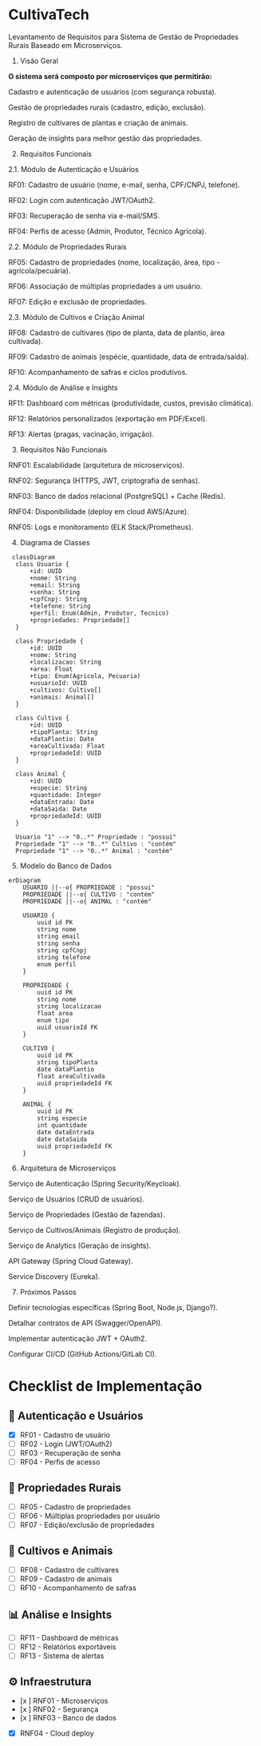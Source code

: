 # CultivaTech

Levantamento de Requisitos para Sistema de Gestão de Propriedades Rurais Baseado em Microserviços.

1. Visão Geral

**O sistema será composto por microserviços que permitirão:**

Cadastro e autenticação de usuários (com segurança robusta).

Gestão de propriedades rurais (cadastro, edição, exclusão).

Registro de cultivares de plantas e criação de animais.

Geração de insights para melhor gestão das propriedades.

2. Requisitos Funcionais

2.1. Módulo de Autenticação e Usuários

RF01: Cadastro de usuário (nome, e-mail, senha, CPF/CNPJ, telefone).

RF02: Login com autenticação JWT/OAuth2.

RF03: Recuperação de senha via e-mail/SMS.

RF04: Perfis de acesso (Admin, Produtor, Técnico Agrícola).

2.2. Módulo de Propriedades Rurais

RF05: Cadastro de propriedades (nome, localização, área, tipo - agrícola/pecuária).

RF06: Associação de múltiplas propriedades a um usuário.

RF07: Edição e exclusão de propriedades.

2.3. Módulo de Cultivos e Criação Animal

RF08: Cadastro de cultivares (tipo de planta, data de plantio, área cultivada).

RF09: Cadastro de animais (espécie, quantidade, data de entrada/saída).

RF10: Acompanhamento de safras e ciclos produtivos.

2.4. Módulo de Análise e Insights

RF11: Dashboard com métricas (produtividade, custos, previsão climática).

RF12: Relatórios personalizados (exportação em PDF/Excel).

RF13: Alertas (pragas, vacinação, irrigação).

3. Requisitos Não Funcionais

RNF01: Escalabilidade (arquitetura de microserviços).

RNF02: Segurança (HTTPS, JWT, criptografia de senhas).

RNF03: Banco de dados relacional (PostgreSQL) + Cache (Redis).

RNF04: Disponibilidade (deploy em cloud AWS/Azure).

RNF05: Logs e monitoramento (ELK Stack/Prometheus).

4. Diagrama de Classes

```mermaid
 classDiagram
  class Usuario {
      +id: UUID
      +nome: String
      +email: String
      +senha: String
      +cpfCnpj: String
      +telefone: String
      +perfil: Enum(Admin, Produtor, Tecnico)
      +propriedades: Propriedade[]
  }

  class Propriedade {
      +id: UUID
      +nome: String
      +localizacao: String
      +area: Float
      +tipo: Enum(Agricola, Pecuaria)
      +usuarioId: UUID
      +cultivos: Cultivo[]
      +animais: Animal[]
  }

  class Cultivo {
      +id: UUID
      +tipoPlanta: String
      +dataPlantio: Date
      +areaCultivada: Float
      +propriedadeId: UUID
  }

  class Animal {
      +id: UUID
      +especie: String
      +quantidade: Integer
      +dataEntrada: Date
      +dataSaida: Date
      +propriedadeId: UUID
  }

  Usuario "1" --> "0..*" Propriedade : "possui"
  Propriedade "1" --> "0..*" Cultivo : "contém"
  Propriedade "1" --> "0..*" Animal : "contém"
```

5. Modelo do Banco de Dados

```mermaid
erDiagram
    USUARIO ||--o{ PROPRIEDADE : "possui"
    PROPRIEDADE ||--o{ CULTIVO : "contém"
    PROPRIEDADE ||--o{ ANIMAL : "contém"

    USUARIO {
        uuid id PK
        string nome
        string email
        string senha
        string cpfCnpj
        string telefone
        enum perfil
    }

    PROPRIEDADE {
        uuid id PK
        string nome
        string localizacao
        float area
        enum tipo
        uuid usuarioId FK
    }

    CULTIVO {
        uuid id PK
        string tipoPlanta
        date dataPlantio
        float areaCultivada
        uuid propriedadeId FK
    }

    ANIMAL {
        uuid id PK
        string especie
        int quantidade
        date dataEntrada
        date dataSaida
        uuid propriedadeId FK
    }
```

6. Arquitetura de Microserviços

Serviço de Autenticação (Spring Security/Keycloak).

Serviço de Usuários (CRUD de usuários).

Serviço de Propriedades (Gestão de fazendas).

Serviço de Cultivos/Animais (Registro de produção).

Serviço de Analytics (Geração de insights).

API Gateway (Spring Cloud Gateway).

Service Discovery (Eureka).

7. Próximos Passos

Definir tecnologias específicas (Spring Boot, Node.js, Django?).

Detalhar contratos de API (Swagger/OpenAPI).

Implementar autenticação JWT + OAuth2.

Configurar CI/CD (GitHub Actions/GitLab CI).

# Checklist de Implementação

## 🔐 Autenticação e Usuários

- [x] RF01 - Cadastro de usuário
- [ ] RF02 - Login (JWT/OAuth2)
- [ ] RF03 - Recuperação de senha
- [ ] RF04 - Perfis de acesso

## 🌱 Propriedades Rurais

- [ ] RF05 - Cadastro de propriedades
- [ ] RF06 - Múltiplas propriedades por usuário
- [ ] RF07 - Edição/exclusão de propriedades

## 🐄 Cultivos e Animais

- [ ] RF08 - Cadastro de cultivares
- [ ] RF09 - Cadastro de animais
- [ ] RF10 - Acompanhamento de safras

## 📊 Análise e Insights

- [ ] RF11 - Dashboard de métricas
- [ ] RF12 - Relatórios exportáveis
- [ ] RF13 - Sistema de alertas

## ⚙️ Infraestrutura

- [x ] RNF01 - Microserviços
- [x ] RNF02 - Segurança
- [x ] RNF03 - Banco de dados
- [x] RNF04 - Cloud deploy

<!-- 
✅ Arquivo docker-compose.yml:
docker-compose.yml orquestra 6 containers principais dentro de uma rede chamada cultivatech-net:

discovery-server (Spring Eureka)
config-server (Spring Cloud Config)
api-gateway (Spring Cloud Gateway)
auth-service (Node.js - autenticação de usuários)
auth-db (MySQL - banco para o auth-service)
auth-frontend (React - interface do usuário)

🔧 Explicação dos serviços do seu projeto CultivaTech:
🧠 discovery-server
Função: Servidor Eureka do Spring Cloud, responsável por registrar e descobrir microserviços.
Porta: 8761 (externa 8762)
Healthcheck: Verifica se está saudável pela URL /actuator/health.

⚙️ config-server
Função: Fornece arquivos de configuração centralizados para os serviços Spring.
Depende de: discovery-server (só inicia quando ele estiver saudável).
Healthcheck: também consulta /config/actuator/health.

🌐 api-gateway
Função: Gateway central que recebe requisições externas e redireciona para os serviços corretos.
Porta: 8080 (acesso do sistema)
Depende de: discovery-server

🔐 auth-service (Node.js)
Função: Serviço de autenticação e gerenciamento de usuários.
Porta: 3000
Variáveis:
 - DB_HOST, DB_USER, DB_PASSWORD: conexão com o banco MySQL
 - JWT_SECRET: chave para autenticação via JWT
 - EUREKA_URL: registra-se no Eureka
Depende de: discovery-server e auth-db

💾 auth-db (MySQL)
Função: Banco de dados do serviço de autenticação
Volume:
 - Persistência dos dados (db-data)
 - Script SQL de inicialização (dump.sql)
 - Portas 3306
Healthcheck: Verifica se o MySQL está pronto

💻 auth-frontend (React)
Função: Interface web do sistema de login/autenticação
Porta: 5173
Depende de: api-gateway

🌐 Rede e Volumes
Rede: cultivatech-net conecta todos os serviços.
Volume: db-data para manter os dados do banco mesmo após reinicializações.



docker-compose down -v  # Remove tudo, incluindo volumes
docker-compose up -d    # Recria todos os serviços# CultivaTech - CI/CD Ativo
